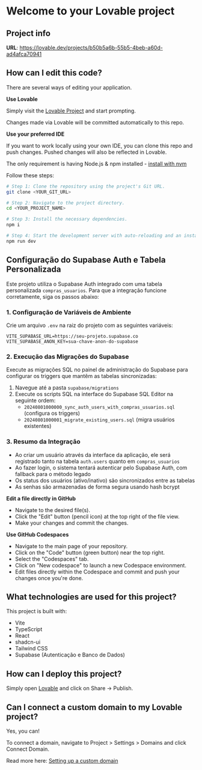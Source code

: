 # Welcome to your Lovable project

## Project info

**URL**: https://lovable.dev/projects/b50b5a6b-55b5-4beb-a60d-ad4afca70941

## How can I edit this code?

There are several ways of editing your application.

**Use Lovable**

Simply visit the [Lovable Project](https://lovable.dev/projects/b50b5a6b-55b5-4beb-a60d-ad4afca70941) and start prompting.

Changes made via Lovable will be committed automatically to this repo.

**Use your preferred IDE**

If you want to work locally using your own IDE, you can clone this repo and push changes. Pushed changes will also be reflected in Lovable.

The only requirement is having Node.js & npm installed - [install with nvm](https://github.com/nvm-sh/nvm#installing-and-updating)

Follow these steps:

```sh
# Step 1: Clone the repository using the project's Git URL.
git clone <YOUR_GIT_URL>

# Step 2: Navigate to the project directory.
cd <YOUR_PROJECT_NAME>

# Step 3: Install the necessary dependencies.
npm i

# Step 4: Start the development server with auto-reloading and an instant preview.
npm run dev
```

## Configuração do Supabase Auth e Tabela Personalizada

Este projeto utiliza o Supabase Auth integrado com uma tabela personalizada `compras_usuarios`. Para que a integração funcione corretamente, siga os passos abaixo:

### 1. Configuração de Variáveis de Ambiente

Crie um arquivo `.env` na raiz do projeto com as seguintes variáveis:

```
VITE_SUPABASE_URL=https://seu-projeto.supabase.co
VITE_SUPABASE_ANON_KEY=sua-chave-anon-do-supabase
```

### 2. Execução das Migrações do Supabase

Execute as migrações SQL no painel de administração do Supabase para configurar os triggers que mantêm as tabelas sincronizadas:

1. Navegue até a pasta `supabase/migrations`
2. Execute os scripts SQL na interface do Supabase SQL Editor na seguinte ordem:
   - `20240801000000_sync_auth_users_with_compras_usuarios.sql` (configura os triggers)
   - `20240801000001_migrate_existing_users.sql` (migra usuários existentes)

### 3. Resumo da Integração

- Ao criar um usuário através da interface da aplicação, ele será registrado tanto na tabela `auth.users` quanto em `compras_usuarios`
- Ao fazer login, o sistema tentará autenticar pelo Supabase Auth, com fallback para o método legado
- Os status dos usuários (ativo/inativo) são sincronizados entre as tabelas
- As senhas são armazenadas de forma segura usando hash bcrypt

**Edit a file directly in GitHub**

- Navigate to the desired file(s).
- Click the "Edit" button (pencil icon) at the top right of the file view.
- Make your changes and commit the changes.

**Use GitHub Codespaces**

- Navigate to the main page of your repository.
- Click on the "Code" button (green button) near the top right.
- Select the "Codespaces" tab.
- Click on "New codespace" to launch a new Codespace environment.
- Edit files directly within the Codespace and commit and push your changes once you're done.

## What technologies are used for this project?

This project is built with:

- Vite
- TypeScript
- React
- shadcn-ui
- Tailwind CSS
- Supabase (Autenticação e Banco de Dados)

## How can I deploy this project?

Simply open [Lovable](https://lovable.dev/projects/b50b5a6b-55b5-4beb-a60d-ad4afca70941) and click on Share -> Publish.

## Can I connect a custom domain to my Lovable project?

Yes, you can!

To connect a domain, navigate to Project > Settings > Domains and click Connect Domain.

Read more here: [Setting up a custom domain](https://docs.lovable.dev/tips-tricks/custom-domain#step-by-step-guide)
